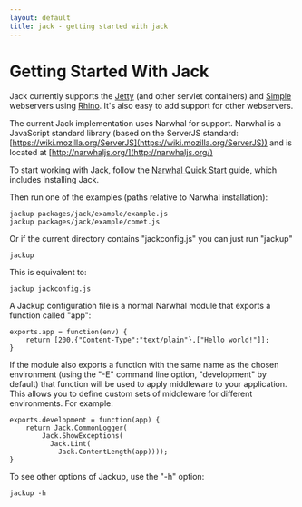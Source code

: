 ```yaml
---
layout: default
title: jack - getting started with jack
---
```


Getting Started With Jack
=========================

Jack currently supports the [Jetty](http://www.mortbay.org/jetty/) (and other servlet containers) and [Simple](http://www.simpleframework.org/) webservers using [Rhino](http://www.mozilla.org/rhino/). It's also easy to add support for other webservers.

The current Jack implementation uses Narwhal for support. Narwhal is a JavaScript standard library (based on the ServerJS standard: [https://wiki.mozilla.org/ServerJS](https://wiki.mozilla.org/ServerJS)) and is located at [http://narwhaljs.org/](http://narwhaljs.org/)

To start working with Jack, follow the [Narwhal Quick Start](http://narwhaljs.org/quick-start.html) guide, which includes installing Jack.

Then run one of the examples (paths relative to Narwhal installation):

    jackup packages/jack/example/example.js
    jackup packages/jack/example/comet.js
    
Or if the current directory contains "jackconfig.js" you can just run "jackup"

    jackup

This is equivalent to:

    jackup jackconfig.js

A Jackup configuration file is a normal Narwhal module that exports a function called "app":

    exports.app = function(env) {
        return [200,{"Content-Type":"text/plain"},["Hello world!"]];
    }
    
If the module also exports a function with the same name as the chosen environment (using the "-E" command line option, "development" by default) that function will be used to apply middleware to your application. This allows you to define custom sets of middleware for different environments. For example:

    exports.development = function(app) {
        return Jack.CommonLogger(
            Jack.ShowExceptions(
              Jack.Lint(
                Jack.ContentLength(app))));
    }

To see other options of Jackup, use the "-h" option:

    jackup -h
